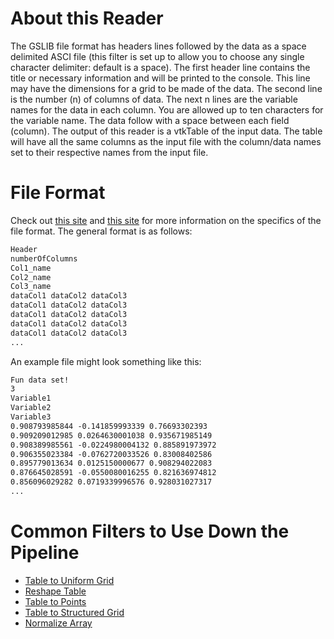 # About this Reader
The GSLIB file format has headers lines followed by the data as a space delimited ASCI file (this filter is set up to allow you to choose any single character delimiter: default is a space). The first header line contains the title or necessary information and will be printed to the console. This line may have the dimensions for a grid to be made of the data. The second line is the number (n) of columns of data. The next n lines are the variable names for the data in each column. You are allowed up to ten characters for the variable name. The data follow with a space between each field (column). The output of this reader is a vtkTable of the input data. The table will have all the same columns as the input file with the column/data names set to their respective names from the input file.

# File Format
Check out [this site](https://cals.arizona.edu/PLP/GIS/Case_Study_Af/GeoEAS/fileformat.html) and [this site](http://www.gslib.com/gslib_help/format.html) for more information on the specifics of the file format. The general format is as follows:

```txt
Header
numberOfColumns
Col1_name
Col2_name
Col3_name
dataCol1 dataCol2 dataCol3
dataCol1 dataCol2 dataCol3
dataCol1 dataCol2 dataCol3
dataCol1 dataCol2 dataCol3
dataCol1 dataCol2 dataCol3
...
```

An example file might look something like this:

```txt
Fun data set!
3
Variable1
Variable2
Variable3
0.908793985844 -0.141859993339 0.76693302393
0.909209012985 0.0264630001038 0.935671985149
0.908389985561 -0.0224980004132 0.885891973972
0.906355023384 -0.0762720033526 0.83008402586
0.895779013634 0.0125150000677 0.908294022083
0.876645028591 -0.0550080016255 0.821636974812
0.856096029282 0.0719339996576 0.928031027317
...
```

# Common Filters to Use Down the Pipeline
- [Table to Uniform Grid](../Filters/Table-to-Uniform-Grid.md)
- [Reshape Table](../Filters/Reshape-Table.md)
- [Table to Points](https://www.paraview.org/Wiki/ParaView/Users_Guide/List_of_filters#Table_To_Points)
- [Table to Structured Grid](https://www.paraview.org/Wiki/ParaView/Users_Guide/List_of_filters#Table_To_Structured_Grid)
- [Normalize Array](../Filters/Normalize-Array.md)
